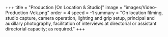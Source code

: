 +++
title = "Production [On Location & Studio]"
image = "images/Video-Production-Vek.png"
order = 4
speed = -1
summary = "On location filming, studio capture, camera operation, lighting and grip setup, principal and auxillary photography, facilitation of interviews at directorial or assistant directorial capacity; as required."
+++
